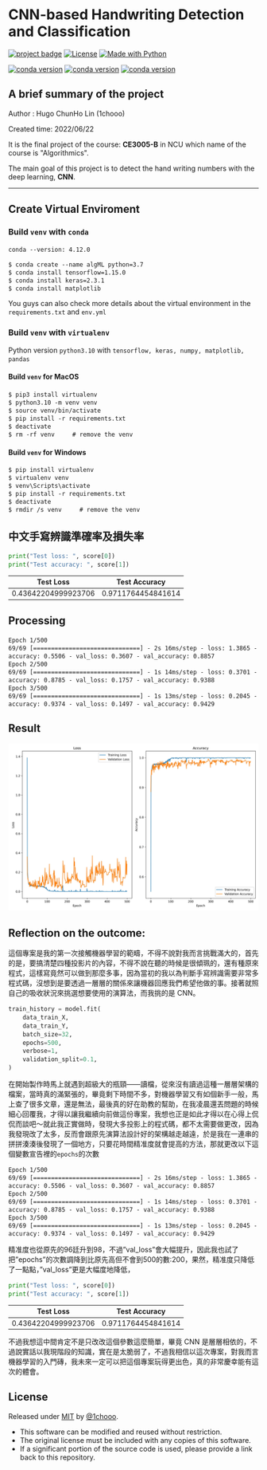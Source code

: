 # CNN-based Handwriting Detection and Classification

[![project badge](https://img.shields.io/badge/1chooo-CNN__Handwriting__Dection-informational?style=for-the-badge)](https://github.com/1chooo/CNN-handwriting-dection)
[![License](https://img.shields.io/badge/License-MIT-blue?style=for-the-badge)](./LICENSE "Go to license section")
[![Made with Python](https://img.shields.io/pypi/pyversions/tensorflow.svg?color=blue&style=for-the-badge)](https://python.org "Go to Python homepage")

[![conda version](https://img.shields.io/badge/conda-342B029.svg?&style=for-the-badge&logo=anaconda&logoColor=white)](https://docs.conda.io/en/latest/#)
[![conda version](https://img.shields.io/badge/TensorFlow-FF6F00?style=for-the-badge&logo=tensorflow&logoColor=white)](https://www.tensorflow.org/)
[![conda version](https://img.shields.io/badge/Keras-FF0000?style=for-the-badge&logo=keras&logoColor=white)](https://keras.io/)

## A brief summary of the project
Author : Hugo ChunHo Lin (1chooo)  

Created time: 2022/06/22  

It is the final project of the course: **CE3005-B** in NCU which name of the course is "Algorithmics". 

The main goal of this project is to detect the hand writing numbers with the deep learning, **CNN**.

---

## Create Virtual Enviroment

### Build `venv` with `conda`

`conda --version: 4.12.0`
 
```
$ conda create --name algML python=3.7
$ conda install tensorflow=1.15.0
$ conda install keras=2.3.1
$ conda install matplotlib
```

You guys can also check more details about the virtual environment in the `requirements.txt` and `env.yml`

### Build `venv` with `virtualenv`

Python version `python3.10` with `tensorflow, keras, numpy, matplotlib, pandas`

#### Build `venv` for **MacOS**
```shell
$ pip3 install virtualenv
$ python3.10 -m venv venv
$ source venv/bin/activate
$ pip install -r requirements.txt
$ deactivate
$ rm -rf venv     # remove the venv
```

#### Build `venv` for Windows
```shell
$ pip install virtualenv
$ virtualenv venv
$ venv\Scripts\activate
$ pip install -r requirements.txt
$ deactivate
$ rmdir /s venv     # remove the venv
```

## 中文手寫辨識準確率及損失率

```py
print("Test loss: ", score[0])
print("Test accuracy: ", score[1])
```

| Test Loss | Test Accuracy |
| :---------: | :-------------: |
| 0.43642204999923706      | 0.9711764454841614          |

## Processing

```console
Epoch 1/500
69/69 [==============================] - 2s 16ms/step - loss: 1.3865 - accuracy: 0.5506 - val_loss: 0.3607 - val_accuracy: 0.8857
Epoch 2/500
69/69 [==============================] - 1s 14ms/step - loss: 0.3701 - accuracy: 0.8785 - val_loss: 0.1757 - val_accuracy: 0.9388
Epoch 3/500
69/69 [==============================] - 1s 13ms/step - loss: 0.2045 - accuracy: 0.9374 - val_loss: 0.1497 - val_accuracy: 0.9429
```

## Result

![result](img/results.jpg)

## Reflection on the outcome: 

這個專案是我的第一次接觸機器學習的範疇，不得不說對我而言挑戰滿大的，首先的是，要搞清楚四種投影片的內容，不得不說在聽的時候是很傾珮的，還有種原來程式，這樣寫竟然可以做到那麼多事，因為當初的我以為判斷手寫辨識需要非常多程式碼，沒想到是要透過一層層的關係來讓機器回應我們希望他做的事。接著就照自己的吸收狀況來挑選想要使用的演算法，而我挑的是 CNN。

```py
train_history = model.fit(
    data_train_X, 
    data_train_Y, 
    batch_size=32, 
    epochs=500, 
    verbose=1, 
    validation_split=0.1,
)
```

在開始製作時馬上就遇到超級大的瓶頸——讀檔，從來沒有讀過這種一層層架構的檔案，當時真的滿緊張的，畢竟剩下時間不多，對機器學習又有如個新手一般，馬上查了很多文章，還是無法，最後真的好在助教的幫助，在我凌晨還丟問題的時候細心回覆我，才得以讓我繼續向前做這份專案，我想也正是如此才得以在心得上侃侃而談吧～就此我正實做時，發現大多投影上的程式碼，都不太需要做更改，因為我發現改了太多，反而會跟原先演算法設計好的架構越走越遠，於是我在一連串的拼拼湊湊後發現了一個地方，只要花時間精准度就會提高的方法，那就更改以下這個變數宣告裡的`epochs`的次數

```console
Epoch 1/500
69/69 [==============================] - 2s 16ms/step - loss: 1.3865 - accuracy: 0.5506 - val_loss: 0.3607 - val_accuracy: 0.8857
Epoch 2/500
69/69 [==============================] - 1s 14ms/step - loss: 0.3701 - accuracy: 0.8785 - val_loss: 0.1757 - val_accuracy: 0.9388
Epoch 3/500
69/69 [==============================] - 1s 13ms/step - loss: 0.2045 - accuracy: 0.9374 - val_loss: 0.1497 - val_accuracy: 0.9429
```

精准度也從原先的96廷升到98，不過”val_loss”會大幅提升，因此我也試了把”epochs”的次數調降到比原先高但不會到500的數:200，果然，精准度只降低了一點點，”val_loss”更是大幅度地降低，

```py
print("Test loss: ", score[0])
print("Test accuracy: ", score[1])
```

| Test Loss | Test Accuracy |
| :---------: | :-------------: |
| 0.43642204999923706      | 0.9711764454841614          |

不過我想這中間肯定不是只改改這個參數這麼簡單，畢竟 CNN 是層層相依的，不過說實話以我現階段的知識，實在是太脆弱了，不過我相信以這次專案，對我而言機器學習的入門磚，我未來一定可以把這個專案玩得更出色，真的非常慶幸能有這次的體會。

## License

Released under [MIT](./LICENSE) by [@1chooo](https://github.com/1chooo).

- This software can be modified and reused without restriction.
- The original license must be included with any copies of this software.
- If a significant portion of the source code is used, please provide a link back to this repository.
